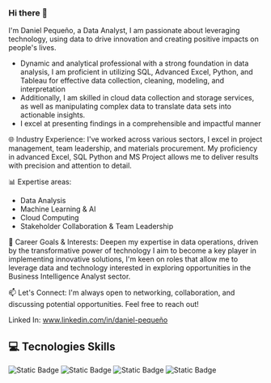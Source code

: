 ### Hi there 👋

I'm Daniel Pequeño, a Data Analyst, I am passionate about leveraging technology, using data to drive innovation and creating positive impacts on people's lives.

<div>
  <ul>
    <li>Dynamic and analytical professional with a strong foundation in data analysis, I am proficient in utilizing SQL, Advanced Excel, Python, and Tableau for effective data collection, cleaning, modeling, and interpretation</li>
    <li>Additionally, I am skilled in cloud data collection and storage services, as well as manipulating complex data to translate data sets into actionable insights.</li>
    <li>I excel at presenting findings in a comprehensible and impactful manner</li>
  </ul>
</div>

🌐 Industry Experience: I've worked across various sectors, I excel in project management, team leadership, and materials procurement. My proficiency in advanced Excel, SQL Python and MS Project allows me to deliver results with precision and attention to detail.

📊 Expertise areas:

<div>
  <ul>
    <li>Data Analysis</li>
    <li>Machine Learning & AI</li>
    <li>Cloud Computing</li>
    <li>Stakeholder Collaboration & Team Leadership</li>
  </ul>
</div>

🎯 Career Goals & Interests: Deepen my expertise in data operations, driven by the transformative power of technology I aim to become a key player in implementing innovative solutions, I'm keen on roles that allow me to leverage data and technology interested in exploring opportunities in the Business Intelligence Analyst sector.

📫 Let's Connect: I'm always open to networking, collaboration, and discussing potential opportunities. Feel free to reach out!

Linked In: www.linkedin.com/in/daniel-pequeño

## 💻 Tecnologies Skills
![Static Badge](https://img.shields.io/badge/Python-yellow?style=for-the-badge&logo=python&logoColor=blue)
![Static Badge](https://img.shields.io/badge/SQLite-black?style=for-the-badge&logo=SQLite)
![Static Badge](https://img.shields.io/badge/Tableau-orange?style=for-the-badge&logo=Tableau&labelColor=purple)
![Static Badge](https://img.shields.io/badge/HTML5-green?style=for-the-badge&logo=HTML5)



<!--
**danpeq/danpeq** is a ✨ _special_ ✨ repository because its `README.md` (this file) appears on your GitHub profile.

Here are some ideas to get you started:

- 🔭 I’m currently working on ...
- 🌱 I’m currently learning ...
- 👯 I’m looking to collaborate on ...
- 🤔 I’m looking for help with ...
- 💬 Ask me about ...
- 📫 How to reach me: ...
- 😄 Pronouns: ...
- ⚡ Fun fact: ...
-->
